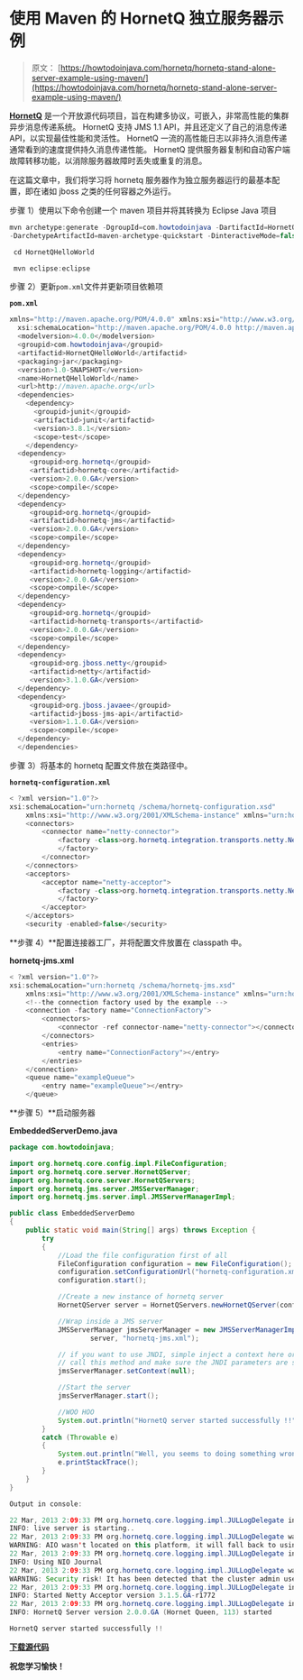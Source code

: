 # 使用 Maven 的 HornetQ 独立服务器示例

> 原文： [https://howtodoinjava.com/hornetq/hornetq-stand-alone-server-example-using-maven/](https://howtodoinjava.com/hornetq/hornetq-stand-alone-server-example-using-maven/)

[**HornetQ**](http://hornetq.jboss.org "hornetq") 是一个开放源代码项目，旨在构建多协议，可嵌入，非常高性能的集群异步消息传递系统。 HornetQ 支持 JMS 1.1 API，并且还定义了自己的消息传递 API，以实现最佳性能和灵活性。 HornetQ 一流的高性能日志以非持久消息传递通常看到的速度提供持久消息传递性能。 HornetQ 提供服务器复制和自动客户端故障转移功能，以消除服务器故障时丢失或重复的消息。

在这篇文章中，我们将学习将 hornetq 服务器作为独立服务器运行的最基本配置，即在诸如 jboss 之类的任何容器之外运行。

步骤 1）使用以下命令创建一个 maven 项目并将其转换为 Eclipse Java 项目

```java
mvn archetype:generate -DgroupId=com.howtodoinjava -DartifactId=HornetQHelloWorld
-DarchetypeArtifactId=maven-archetype-quickstart -DinteractiveMode=false

 cd HornetQHelloWorld

 mvn eclipse:eclipse
```

步骤 2）更新`pom.xml`文件并更新项目依赖项

**`pom.xml`**

```java
xmlns="http://maven.apache.org/POM/4.0.0" xmlns:xsi="http://www.w3.org/2001/XMLSchema-instance"
  xsi:schemaLocation="http://maven.apache.org/POM/4.0.0 http://maven.apache.org/xsd/maven-4.0.0.xsd">
  <modelversion>4.0.0</modelversion>
  <groupid>com.howtodoinjava</groupid>
  <artifactid>HornetQHelloWorld</artifactid>
  <packaging>jar</packaging>
  <version>1.0-SNAPSHOT</version>
  <name>HornetQHelloWorld</name>
  <url>http://maven.apache.org</url>
  <dependencies>
    <dependency>
      <groupid>junit</groupid>
      <artifactid>junit</artifactid>
      <version>3.8.1</version>
      <scope>test</scope>
    </dependency>
  <dependency>
     <groupid>org.hornetq</groupid>
     <artifactid>hornetq-core</artifactid>
     <version>2.0.0.GA</version>
     <scope>compile</scope>
  </dependency>
  <dependency>
     <groupid>org.hornetq</groupid>
     <artifactid>hornetq-jms</artifactid>
     <version>2.0.0.GA</version>
     <scope>compile</scope>
  </dependency>
  <dependency>
     <groupid>org.hornetq</groupid>
     <artifactid>hornetq-logging</artifactid>
     <version>2.0.0.GA</version>
     <scope>compile</scope>
  </dependency>
  <dependency>
     <groupid>org.hornetq</groupid>
     <artifactid>hornetq-transports</artifactid>
     <version>2.0.0.GA</version>
     <scope>compile</scope>
  </dependency>
  <dependency>
     <groupid>org.jboss.netty</groupid>
     <artifactid>netty</artifactid>
     <version>3.1.0.GA</version>
  </dependency>
  <dependency>
     <groupid>org.jboss.javaee</groupid>
     <artifactid>jboss-jms-api</artifactid>
     <version>1.1.0.GA</version>
     <scope>compile</scope>
  </dependency>
  </dependencies>

```

步骤 3）将基本的 hornetq 配置文件放在类路径中。

**`hornetq-configuration.xml`**

```java
< ?xml version="1.0"?>
xsi:schemaLocation="urn:hornetq /schema/hornetq-configuration.xsd"
	xmlns:xsi="http://www.w3.org/2001/XMLSchema-instance" xmlns="urn:hornetq">
	<connectors>
		<connector name="netty-connector">
			<factory -class>org.hornetq.integration.transports.netty.NettyConnectorFactory
			</factory>
		</connector>
	</connectors>
	<acceptors>
		<acceptor name="netty-acceptor">
			<factory -class>org.hornetq.integration.transports.netty.NettyAcceptorFactory
			</factory>
		</acceptor>
	</acceptors>
	<security -enabled>false</security>

```

**步骤 4）**配置连接器工厂，并将配置文件放置在 classpath 中。

**hornetq-jms.xml**

```java
< ?xml version="1.0"?>
xsi:schemaLocation="urn:hornetq /schema/hornetq-jms.xsd"
	xmlns:xsi="http://www.w3.org/2001/XMLSchema-instance" xmlns="urn:hornetq">
	<!--the connection factory used by the example -->
	<connection -factory name="ConnectionFactory">
		<connectors>
			<connector -ref connector-name="netty-connector"></connector>
		</connectors>
		<entries>
			<entry name="ConnectionFactory"></entry>
		</entries>
	</connection>
	<queue name="exampleQueue">
		<entry name="exampleQueue"></entry>
	</queue>

```

**步骤 5）**启动服务器

**EmbeddedServerDemo.java**

```java
package com.howtodoinjava;

import org.hornetq.core.config.impl.FileConfiguration;
import org.hornetq.core.server.HornetQServer;
import org.hornetq.core.server.HornetQServers;
import org.hornetq.jms.server.JMSServerManager;
import org.hornetq.jms.server.impl.JMSServerManagerImpl;

public class EmbeddedServerDemo
{
	public static void main(String[] args) throws Exception {
		try
		{
			//Load the file configuration first of all
			FileConfiguration configuration = new FileConfiguration();
			configuration.setConfigurationUrl("hornetq-configuration.xml");
			configuration.start();

			//Create a new instance of hornetq server
			HornetQServer server = HornetQServers.newHornetQServer(configuration);

			//Wrap inside a JMS server
			JMSServerManager jmsServerManager = new JMSServerManagerImpl(
					server, "hornetq-jms.xml");

			// if you want to use JNDI, simple inject a context here or don't
			// call this method and make sure the JNDI parameters are set.
			jmsServerManager.setContext(null);

			//Start the server
			jmsServerManager.start();

			//WOO HOO
			System.out.println("HornetQ server started successfully !!");
		}
		catch (Throwable e)
		{
			System.out.println("Well, you seems to doing something wrong. Please check if config files are in your classes folder.");
			e.printStackTrace();
		}
	}
}

Output in console:

22 Mar, 2013 2:09:33 PM org.hornetq.core.logging.impl.JULLogDelegate info
INFO: live server is starting..
22 Mar, 2013 2:09:33 PM org.hornetq.core.logging.impl.JULLogDelegate warn
WARNING: AIO wasn't located on this platform, it will fall back to using pure Java NIO. If your platform is Linux, install LibAIO to enable the AIO journal
22 Mar, 2013 2:09:33 PM org.hornetq.core.logging.impl.JULLogDelegate info
INFO: Using NIO Journal
22 Mar, 2013 2:09:33 PM org.hornetq.core.logging.impl.JULLogDelegate warn
WARNING: Security risk! It has been detected that the cluster admin user and password have not been changed from the installation default. Please see the HornetQ user guide, cluster chapter, for instructions on how to do this.
22 Mar, 2013 2:09:33 PM org.hornetq.core.logging.impl.JULLogDelegate info
INFO: Started Netty Acceptor version 3.1.5.GA-r1772
22 Mar, 2013 2:09:33 PM org.hornetq.core.logging.impl.JULLogDelegate info
INFO: HornetQ Server version 2.0.0.GA (Hornet Queen, 113) started

HornetQ server started successfully !!

```

[**下载源代码**](https://docs.google.com/file/d/0B7yo2HclmjI4VWhJdWo2UjRhdk0/edit?usp=sharing "hornetq stand alone server tutorial")

**祝您学习愉快！**